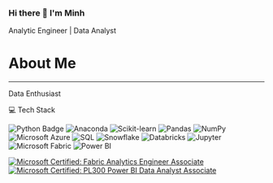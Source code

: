 ### Hi there 👋 I'm Minh 
Analytic Engineer | Data Analyst 
# About Me

---

Data Enthusiast
<!--
**nhatminh46vn/nhatminh46vn** is a ✨ _special_ ✨ repository because its `README.md` (this file) appears on your GitHub profile.

Here are some ideas to get you started:

- 🔭 I’m currently working on ...
- 🌱 I’m currently learning ...
- 👯 I’m looking to collaborate on ...
- 🤔 I’m looking for help with ...
- 💬 Ask me about ...
- 📫 How to reach me: ...
- 😄 Pronouns: ...
- ⚡ Fun fact: ...
-->
💻 Tech Stack 

![Python Badge](https://img.shields.io/badge/python-3670A0?style=flat&logo=python&logoColor=ffdd54) ![Anaconda](https://img.shields.io/badge/Anaconda-44A833?style=flat&logo=anaconda&logoColor=white) ![Scikit-learn](https://img.shields.io/badge/scikit--learn-F7931E?style=flat&logo=scikit-learn&logoColor=white) ![Pandas](https://img.shields.io/badge/pandas-150458?style=flat&logo=pandas&logoColor=white) ![NumPy](https://img.shields.io/badge/numpy-013243?style=flat&logo=numpy&logoColor=white) ![Microsoft Azure](https://img.shields.io/badge/Azure-0078D4?style=flat&logo=microsoft-azure&logoColor=white) ![SQL](https://img.shields.io/badge/SQL-4479A1?style=flat&logo=postgresql&logoColor=white) ![Snowflake](https://img.shields.io/badge/Snowflake-29B5E8?style=flat&logo=snowflake&logoColor=white) ![Databricks](https://img.shields.io/badge/Databricks-FF3621?style=flat&logo=databricks&logoColor=white) ![Jupyter](https://img.shields.io/badge/Jupyter-F37626?style=flat&logo=jupyter&logoColor=white) ![Microsoft Fabric](https://img.shields.io/badge/Microsoft%20Fabric-7347D1?style=flat&logo=microsoft&logoColor=white) ![Power BI](https://img.shields.io/badge/Power%20BI-F2C811?style=flat&logo=powerbi&logoColor=black)


[![Microsoft Certified: Fabric Analytics Engineer Associate](https://img.shields.io/badge/Microsoft%20Certified-Fabric%20Analytics%20Engineer%20Associate-2A73CC?style=flat&logo=microsoft&logoColor=white)](https://learn.microsoft.com/en-us/users/minhluong-6350/credentials/b7c89ce8d92e90cf)
[![Microsoft Certified: PL300 Power BI Data Analyst Associate](https://img.shields.io/badge/Microsoft%20Certified-Data%20Analyst%20Associate-2A73CC?style=flat&logo=microsoft&logoColor=white)](https://learn.microsoft.com/en-us/users/minhluong-6350/credentials/5ea5dff0cbea9c0)


